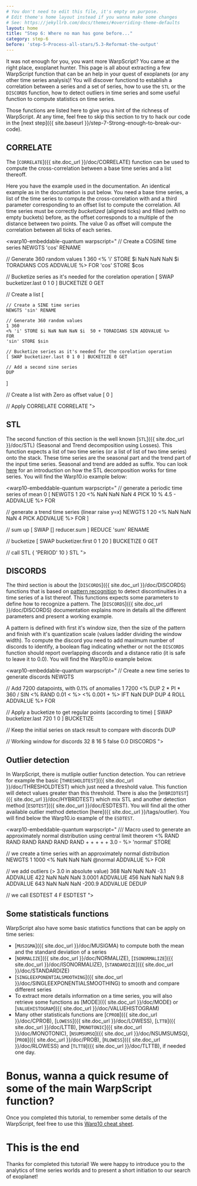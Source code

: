 ```yaml
---
# You don't need to edit this file, it's empty on purpose.
# Edit theme's home layout instead if you wanna make some changes
# See: https://jekyllrb.com/docs/themes/#overriding-theme-defaults
layout: home
title: "Step 6: Where no man has gone before..."
category: step-6
before: 'step-5-Process-all-stars/5.3-Reformat-the-output'
---
```


It was not enough for you, you want more WarpScript? You came at the right place, exoplanet hunter. This page is all about extracting a few WarpScript function that can be an help in your quest of exoplanets (or any other time series analysis)! You will discover functiond to establish a correlation between a series and a set of series, how to use the `STL` or the `DISCORDS` function, how to detect outliers in time series and some useful function to compute statistics on time series.

Those functions are listed here to give you a hint of the richness of WarpScript. At any time, feel free to skip this section to try to hack our code in the [next step]({{ site.baseurl }}/step-7-Strong-enough-to-break-our-code).

## CORRELATE

The [`CORRELATE`]({{ site.doc_url }}/doc/CORRELATE) function can be used to compute the cross-correlation between a base time series and a list thereoff.

Here you have the example used in the documentation. An identical example as in the documtation is put below. You need a base time series, a list of the time series to compute the cross-correlation with and a third parameter corresponding to an offset list to compute the correlation. All time series must be correctly *bucketized* (aligned ticks) and filled (with no empty buckets) before, as the offset corresponds to a multiple of the distance between two points. The value 0 as offset will compute the correlation between all ticks of each series.

<warp10-embeddable-quantum warpscript="
// Create a COSINE time series
NEWGTS 'cos' RENAME

// Generate 360 random values
1 360
<% 'i' STORE $i NaN NaN NaN $i TORADIANS COS ADDVALUE %>
FOR
'cos' STORE $cos

// Bucketize series as it's needed for the corelation operation
[ SWAP bucketizer.last 0 1 0 ] BUCKETIZE 0 GET

// Create a list
[

    // Create a SINE time series
    NEWGTS 'sin' RENAME

    // Generate 360 random values
    1 360
    <% 'i' STORE $i NaN NaN NaN $i  50 + TORADIANS SIN ADDVALUE %>
    FOR
    'sin' STORE $sin

    // Bucketize series as it's needed for the corelation operation
    [ SWAP bucketizer.last 0 1 0 ] BUCKETIZE 0 GET

	// Add a second sine series
	DUP
]

// Create a list with Zero as offset value
[ 0 ]

// Apply CORRELATE
CORRELATE
">
</warp10-embeddable-quantum>

## STL

The second function of this section is the well known [`STL`]({{ site.doc_url }}/doc/STL) (Seasonal and Trend decomposition using Losses). This function expects a list of two time series (or a list of list of two time series) onto the stack. These time series are the seasonal part and the trend part of the input time series. Seasonal and trend are added as suffix. You can look [here](https://www.otexts.org/fpp/6/5) for an introduction on how the STL decomposition works for time series. You will find the Warp10.io example below:

<warp10-embeddable-quantum warpscript="
// generate a periodic time series of mean 0
[ NEWGTS 1 20 <% NaN NaN NaN 4 PICK 10 % 4.5 - ADDVALUE %> FOR

// generate a trend time series (linear raise y=x)
NEWGTS 1 20 <% NaN NaN NaN 4 PICK ADDVALUE %> FOR ]

// sum up
[ SWAP [] reducer.sum ] REDUCE 'sum' RENAME

// bucketize
[ SWAP bucketizer.first 0 1 20 ] BUCKETIZE 0 GET

// call STL
{ 'PERIOD' 10 } STL
">
</warp10-embeddable-quantum>

## DISCORDS

The third section is about the [`DISCORDS`]({{ site.doc_url }}/doc/DISCORDS) functions that is based on [pattern recognition](https://en.wikipedia.org/wiki/Pattern_recognition) to detect discontinuities in a time series of a list thereof. This functions expects some parameters to define how to recognize a pattern. The [`DISCORDS`]({{ site.doc_url }}/doc/DISCORDS) documentation explains more in details all the different parameters and present a working example.

A pattern is defined with first it's window size, then the size of the pattern and finish with it's quantization scale (values ladder dividing the window width). To compute the discord you need to add maximum number of discords to identify, a boolean flag indicating whether or not the `DISCORDS` function should report overlapping discords and a distance ratio (it is safe to leave it to 0.0). You will find the Warp10.io example below.

<warp10-embeddable-quantum warpscript="
// Create a new time series to generate discords
NEWGTS

// Add 7200 datapoints, with 0.1% of anomalies
1 7200
<%
	DUP 2 * PI * 360 / SIN <% RAND 0.01 < %> <% 0.001 + %> IFT NaN DUP DUP 4 ROLL ADDVALUE
%>
FOR

// Apply a bucketize to get regular points (according to time)
[ SWAP bucketizer.last 720 1 0 ] BUCKETIZE

// Keep the initial series on stack result to compare with discords
DUP

// Working window for discords
32 8 16 5 false 0.0 DISCORDS
">
</warp10-embeddable-quantum>

## Outlier detection

In WarpScript, there is mutliple outlier function detection. You can retrieve for example the basic [`THRESHOLDTEST`]({{ site.doc_url }}/doc/THRESHOLDTEST) which just need a threshold value. This function will detect values greater than this threshold. There is also the [`HYBRIDTEST`]({{ site.doc_url }}/doc/HYBRIDTEST) which mix STL and another detection method [`ESDTEST`]({{ site.doc_url }}/doc/ESDTEST). You will find all the other available outlier method detection [here]({{ site.doc_url }}/tags/outlier). You will find below the Warp10.io example of the `ESDTEST`.

<warp10-embeddable-quantum warpscript="
/// Macro used to generate an approximately normal distribution using central limit theorem
<% RAND RAND RAND RAND RAND RAND + + + + + 3.0 - %> 'normal' STORE

// we create a time series with an approximately normal distribution
NEWGTS 1 1000 <% NaN NaN NaN @normal ADDVALUE %> FOR

// we add outliers (> 3.0 in absolute value)
368 NaN NaN NaN -3.1 ADDVALUE
422 NaN NaN NaN 3.0001 ADDVALUE
456 NaN NaN NaN 9.8 ADDVALUE
643 NaN NaN NaN -200.9 ADDVALUE
DEDUP

// we call ESDTEST
4 F ESDTEST
">
</warp10-embeddable-quantum>

## Some statisticals functions

WarpScript also have some basic statistics functions that can be apply on time series:

- [`MUSIGMA`]({{ site.doc_url }}/doc/MUSIGMA) to compute both the mean and the standard deviation of a series
- [`NORMALIZE`]({{ site.doc_url }}/doc/NORMALIZE), [`ISONORMALIZE`]({{ site.doc_url }}/doc/ISONORMALIZE), [`STANDARDIZE`]({{ site.doc_url }}/doc/STANDARDIZE)
- [`SINGLEEXPONENTIALSMOOTHING`]({{ site.doc_url }}/doc/SINGLEEXPONENTIALSMOOTHING) to smooth and compare different series
- To extract more details information on a time series, you will also retrieve some functions as [MODE]({{ site.doc_url }}/doc/MODE) or [`VALUEHISTOGRAM`]({{ site.doc_url }}/doc/VALUEHISTOGRAM)
- Many other statisticals functions are [`CPROB`]({{ site.doc_url }}/doc/CPROB), [`LOWESS`]({{ site.doc_url }}/doc/LOWESS), [`LTTB`]({{ site.doc_url }}/doc/LTTB), [`MONOTONIC`]({{ site.doc_url }}/doc/MONOTONIC), [`NSUMSUMSQ`]({{ site.doc_url }}/doc/NSUMSUMSQ), [`PROB`]({{ site.doc_url }}/doc/PROB), [`RLOWESS`]({{ site.doc_url }}/doc/RLOWESS) and [`TLTTB`]({{ site.doc_url }}/doc/TLTTB), if needed one day.

# Bonus, wanna a quick resume of some of the main WarpScript function?

Once you completed this tutorial, to remember some details of the WarpScript, feel free to use this [Warp10 cheat sheet](https://groupe-sii.github.io/cheat-sheets/warp10/index.html).

# This is the end

Thanks for completed this tutorial! We were happy to introduce you to the analytics of time series worlds and to present a short initiation to our search of exoplanet!
